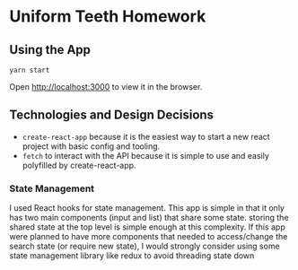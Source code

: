 # Uniform Teeth Homework

## Using the App

```
yarn start
```

Open [http://localhost:3000](http://localhost:3000) to view it in the browser.

## Technologies and Design Decisions

- `create-react-app` because it is the easiest way to start a new react project with basic config and tooling.
- `fetch` to interact with the API because it is simple to use and easily polyfilled by create-react-app.

### State Management

I used React hooks for state management. This app is simple in that it only has
two main components (input and list) that share some state. storing the shared
state at the top level is simple enough at this complexity. If this app were
planned to have more components that needed to access/change the search state
(or require new state), I would strongly consider using some state management
library like redux to avoid threading state down 
